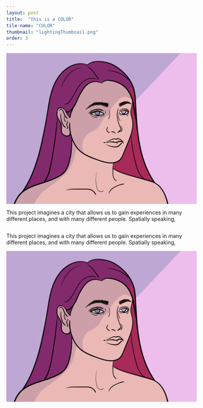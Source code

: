 ```yaml
---
layout: post
title:  "this is a COLOR"
tile-name: "COLOR"
thumbnail: "lightingThumbnail.png"
order: 3
---
```


<div class="row">

  <div class="small-12 medium-6 large-8 columns">
    <img src="/img/colorHair.png" alt="Hero Image">
  </div>

  <div class="small-12 medium-6 large-4 columns">
    <p>This project imagines a city that allows us to gain experiences in many different places, and with many different people. Spatially speaking, </p>
  </div>
  
</div>

<div class="row verticalSpace">

  <div class="small-12 medium-6 large-4 columns">
    <p>This project imagines a city that allows us to gain experiences in many different places, and with many different people. Spatially speaking, </p>
  </div>
  <div class="small-12 medium-6 large-8 columns">
    <img src="/img/colorHair.png" alt="Hero Image">
  </div>
  
</div>